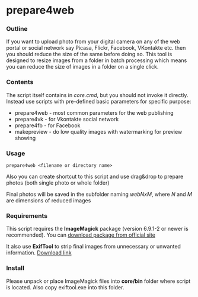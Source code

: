 # prepare4web

### Outline

If you want to upload photo from your digital camera on any of the web portal or social network say Picasa, Flickr, Facebook, VKontakte etc. then you should reduce the size of the same before doing so. 
This tool is designed to resize images from a folder in batch processing which means you can reduce the size of images in a folder on a single click.


### Contents

The script itself contains in *core.cmd*, but you should not invoke it directly.
Instead use scripts with pre-defined basic parameters for specific purpose:

* prepare4web - most common parameters for the web publishing
* prepare4vk - for Vkontakte social network
* prepare4fb - for Facebook
* makepreview - do low quality images with watermarking for preview showing

### Usage
`prepare4web <filename or directory name>`

Also you can create shortcut to this script and use drag&drop to prepare photos (both single photo or whole folder)

Final photos will be saved in the subfolder naming _webNxM_, where _N_ and _M_ are dimensions of reduced images

### Requirements
This script requires the **ImageMagick** package (version 6.9.1-2 or newer is recommended). You can [download package from official site](http://imagemagick.com/script/binary-releases.php)

It also use **ExifTool** to strip final images from unnecessary or unwanted information. [Download link](http://www.sno.phy.queensu.ca/~phil/exiftool/)

### Install
Please unpack or place ImageMagick files into **core/bin** folder where script is located. Also copy exiftool.exe into this folder.